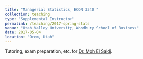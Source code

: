 ```yaml
---
title: "Managerial Statistics, ECON 3340 "
collection: teaching
type: "Supplemental Instructor"
permalink: /teaching/2017-spring-stats
venue: "Utah Valley University, Woodbury School of Business"
date: 2017-05-04
location: "Orem, Utah"
---
```

Tutoring, exam preparation, etc. for [Dr. Moh El Saidi](https://www.uvu.edu/directory/employee/?id=dTlja2lpWnFGYVdmcXNmZ1UwRkJtZz09). 
